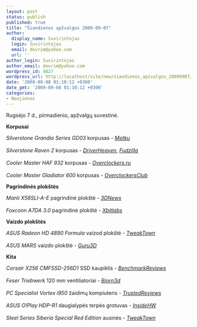 ```yaml
---
layout: post
status: publish
published: true
title: "Šiandienos apžvalgos 2009-09-07"
author:
  display_name: Suvirintojas
  login: Suvirintojas
  email: dovrim@yahoo.com
  url: ''
author_login: Suvirintojas
author_email: dovrim@yahoo.com
wordpress_id: 4027
wordpress_url: http://localhost/site/new/siandienos_apzvalgos_20090907/
date: '2009-09-08 01:10:12 +0300'
date_gmt: '2009-09-08 01:10:12 +0300'
categories:
- Naujienos
---
```

<p>Rugsėjo 7 d., pirmadienio, apžvalgų suvestinė.</p>
<p><b>Korpusai</b></p>
<p><i>Silverstone Grandia Series GD03</i> korpusas - <i><a class="ns" href="http://metku.net/index.html?path=reviews/silverstone-grandia-gd03/index_eng">Metku</a></i><br />
<br /><i>Silverstone Raven 2</i> korpusas - <i><a class="ns" href="http://www.driverheaven.net/reviews.php?reviewid=835">DriverHeaven</a></i>, <i><a class="ns" href="http://www.fudzilla.com/content/view/15344/1/">Fudzilla</a></i><br />
<br /><i>Cooler Master HAF 932</i> korpusas - <i><a class="ns" href="http://www.overclockers.ru/lab/34169.shtml">Overclockers.ru</a></i><br />
<br /><i>Cooler Master Gladiator 600</i> korpusas - <i><a class="ns" href="http://www.overclockersclub.com/reviews/cm_gladiator_600/">OverclockersClub</a></i></p>
<p><b>Pagrindinės plokštės</b></p>
<p><i>Manli X58SLI-A-E</i> pagrindinė plokštė - <i><a class="ns" href="http://www.3dnews.ru/motherboard/manli_x58sli_a_e/">3DNews</a></i><br />
<br /><i>Foxconn A7DA 3.0</i> pagrindinė plokštė - <i><a class="ns" href="http://www.xbitlabs.com/articles/mainboards/display/foxconn-a7da-30.html">Xbitlabs</a></i></p>
<p><b>Vaizdo plokštės</b></p>
<p><i>ASUS Radeon HD 4890 Formula</i> vaizod plokštė - <i><a class="ns" href="http://www.tweaktown.com/reviews/2908/asus_radeon_hd_4890_formula_graphics_card/index.html">TweakTown</a></i><br />
<br /><i>ASUS MARS</i> vaizdo plokštė - <i><a class="ns" href="http://www.guru3d.com/article/asus-mars-review-test/">Guru3D</a></i></p>
<p><b>Kita</b></p>
<p><i>Corsair X256 CMFSSD-256D1</i> SSD kaupiklis - <i><a class="ns" href="http://benchmarkreviews.com/index.php?option=com_content&task=view&id=367&Itemid=60">BenchmarkReviews</a></i><br />
<br /><i>Feser Triebwerk</i> 120 mm ventiliatoriai - <i><a class="ns" href="http://bjorn3d.com/read.php?cID=1663">Bjorn3d</a></i><br />
<br /><i>PC Specialist Vortex i950</i> žaidimų kompiuteris - <i><a class="ns" href="http://www.trustedreviews.com/pcs/review/2009/09/07/PC-Specialist-Vortex-i950-Gaming-PC/p1">TrustedReviews</a></i><br />
<br /><i>ASUS O!Play HDP-R1</i> daugialypės terpės grotuvas - <i><a class="ns" href="http://www.insidehw.com/Reviews/Multimedia/ASUS-O-Play.html">InsideHW</a></i><br />
<br /><i>Steel Series Siberia Special Red Edition</i> ausinės - <i><a class="ns" href="http://www.tweaktown.com/reviews/2907/steel_series_siberia_special_red_edition_full_size_gaming_headset/index.html">TweakTown</a></i><br /></p>
